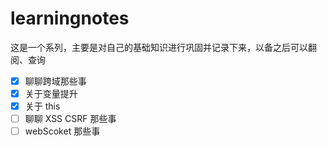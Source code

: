 <!--
 * @Description: Read Me
 * @Author: wangyi
 * @Date: 2019-08-31 15:49:59
 * @LastEditTime: 2019-09-13 22:04:22
 * @LastEditors: Please set LastEditors
 -->

# learningnotes

这是一个系列，主要是对自己的基础知识进行巩固并记录下来，以备之后可以翻阅、查询

- [x] 聊聊跨域那些事
- [x] 关于变量提升
- [x] 关于 this
- [ ] 聊聊 XSS CSRF 那些事
- [ ] webScoket 那些事
